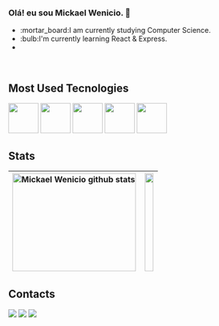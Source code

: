 ### Olá! eu sou Mickael Wenicio. 👋
<ul>
  <li>:mortar_board:I am currently studying Computer Science.</li>
  <li>:bulb:I'm currently learning React & Express.</li>
  <li></li>
</ul>

  
</div> <br>

## Most Used Tecnologies
<div style="display:inline-block">
  <img src="https://cdn.jsdelivr.net/gh/devicons/devicon/icons/javascript/javascript-original.svg" style="width:60px"/>
  <img src="https://cdn.jsdelivr.net/gh/devicons/devicon/icons/typescript/typescript-plain.svg" style="width:60px"/> 
  <img src="https://cdn.jsdelivr.net/gh/devicons/devicon/icons/nodejs/nodejs-original.svg" style="width:60px"/>
  <img src="https://cdn.jsdelivr.net/gh/devicons/devicon/icons/react/react-original.svg" style="width:60px"/>
  <img src="https://cdn.jsdelivr.net/gh/devicons/devicon/icons/sass/sass-original.svg" style="width:60px"/>
</div>
<!--   
  <img src="https://cdn.jsdelivr.net/gh/devicons/devicon/icons/css3/css3-original.svg" style="width:50px"/>
  <img src="https://cdn.jsdelivr.net/gh/devicons/devicon/icons/html5/html5-original.svg" style="width:50px;"/>
  <img src="https://cdn.jsdelivr.net/gh/devicons/devicon/icons/jquery/jquery-original.svg" style="width:60px"/>
  <img src="https://cdn.jsdelivr.net/gh/devicons/devicon/icons/vuejs/vuejs-original.svg" style="width:50px"/>
  <img src="https://cdn.jsdelivr.net/gh/devicons/devicon/icons/angularjs/angularjs-plain.svg" style="width:60px"/>
  <img src="https://cdn.jsdelivr.net/gh/devicons/devicon/icons/nextjs/nextjs-original.svg" style="width:60px"/>
  <img src="https://cdn.jsdelivr.net/gh/devicons/devicon/icons/mongodb/mongodb-original.svg" style="width:60px"/>
  <img src="https://cdn.jsdelivr.net/gh/devicons/devicon/icons/express/express-original.svg" style="width:60px"/>
  <img src="https://cdn.jsdelivr.net/gh/devicons/devicon/icons/php/php-plain.svg" style="width:60px"/>
  <img src="https://cdn.jsdelivr.net/gh/devicons/devicon/icons/mysql/mysql-original.svg" style="width:60px"/>
  <img src="https://cdn.jsdelivr.net/gh/devicons/devicon/icons/git/git-original.svg" style="width:60px"/>
  <img src="https://cdn.jsdelivr.net/gh/devicons/devicon/icons/github/github-original.svg" style="width:60px"/>
  <img <img src="https://cdn.jsdelivr.net/gh/devicons/devicon/icons/visualstudio/visualstudio-plain.svg" style="width:60px"/> -->
<br>

## Stats
| <img width="100%" height="195px" src="https://github-readme-stats.vercel.app/api?username=mickaelwenicio&show_icons=true&count_private=true&hide_border=true&title_color=ff91a4&icon_color=ff91a4&text_color=c9d1d9&bg_color=0d1117" alt="Mickael Wenicio github stats" /> | <img width="90%" height="195px" src="https://github-readme-stats.vercel.app/api/top-langs/?username=mickaelwenicio&layout=compact&hide_border=true&title_color=ff91a4&text_color=ff91a4&bg_color=0d1117" /></a> |
| ------------- | ------------- |

## Contacts
<div>
  <a href="https://www.instagram.com/mickaelwenicio/" target="_blank"><img src="https://img.shields.io/badge/-Instagram-%23E4405F?style=for-the-badge&logo=instagram&logoColor=white" target="_blank"></a>
  <a href = "mailto:mickael.programador123@gmail.com"><img src="https://img.shields.io/badge/-Gmail-%23333?style=for-the-badge&logo=gmail&logoColor=white" target="_blank"></a>
  <a href="https://www.linkedin.com/in/mickael-wenicio-9bb096240/" target="_blank"><img src="https://img.shields.io/badge/-LinkedIn-%230077B5?style=for-the-badge&logo=linkedin&logoColor=white" target="_blank"></a>  <br>
